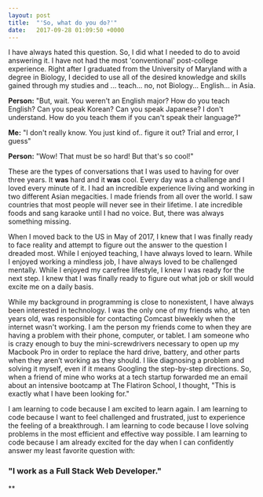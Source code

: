 ```yaml
---
layout: post
title:  "'So, what do you do?'"
date:   2017-09-28 01:09:50 +0000
---
```


I have always hated this question. So, I did what I needed to do to avoid answering it. I have not had the most 'conventional' post-college experience. Right after I graduated from the University of Maryland with a degree in Biology, I decided to use all of the desired knowledge and skills gained through my studies and ... teach... no, not Biology... English... in Asia. 

**Person:** "But, wait. You weren't an English major? How do you teach English? Can you speak Korean? Can you speak Japanese? I don't understand. How do you teach them if you can't speak their language?"

**Me:** "I don't really know. You just kind of.. figure it out? Trial and error, I guess"

**Person:** "Wow! That must be so hard! But that's so cool!"

These are the types of conversations that I was used to having for over three years. It **was** hard and it **was** cool. Every day was a challenge and I loved every minute of it. I had an incredible experience living and working in two different Asian megacities. I made friends from all over the world. I saw countries that most people will never see in their lifetime. I ate incredible foods and sang karaoke until I had no voice. But, there was always something missing.

When I moved back to the US in May of 2017, I knew that I was finally ready to face reality and attempt to figure out the answer to the question I dreaded most. While I enjoyed teaching, I have always loved to learn. While I enjoyed working a mindless job, I have always loved to be challenged mentally. While I enjoyed my carefree lifestyle, I knew I was ready for the next step. I knew that I was finally ready to figure out what job or skill would excite me on a daily basis. 

While my background in programming is close to nonexistent, I have always been interested in technology. I was the only one of my friends who, at ten years old, was responsible for contacting Comcast biweekly when the internet wasn't working. I am the person my friends come to when they are having a problem with their phone, computer, or tablet. I am someone who is crazy enough to buy the mini-screwdrivers necessary to open up my Macbook Pro in order to replace the hard drive, battery, and other parts when they aren’t working as they should. I like diagnosing a problem and solving it myself, even if it means Googling the step-by-step directions. So, when a friend of mine who works at a tech startup forwarded me an email about an intensive bootcamp at The Flatiron School, I thought, "This is exactly what I have been looking for."

I am learning to code because I am excited to learn again. I am learning to code because I want to feel challenged and frustrated, just to experience the feeling of a breakthrough. I am learning to code because I love solving problems in the most efficient and effective way possible. I am learning to code because I am already excited for the day when I can confidently answer my least favorite question with:

### "I work as a Full Stack Web Developer."


**
